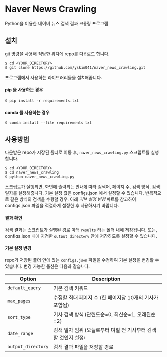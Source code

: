 # Naver News Crawling
Python을 이용한 네이버 뉴스 검색 결과 크롤링 프로그램

## 설치
git 명령을 사용해 적당한 위치에 repo를 다운로드 합니다.
```
$ cd <YOUR_DIRECTORY>
$ git clone https://github.com/yskim041/naver_news_crawling.git
```

프로그램에서 사용하는 라이브러리들을 설치해줍니다.

#### pip 을 사용하는 경우
```
$ pip install -r requirements.txt
```

#### conda 를 사용하는 경우
```
$ conda install --file requirements.txt
```

## 사용방법
다운받은 repo가 저장된 폴더로 이동 후, `naver_news_crawling.py` 스크립트를 실행합니다.
```
$ cd <YOUR_DIRECTORY>
$ cd naver_news_crawling
$ python naver_news_crawling.py
```

스크립트가 실행되면, 화면에 출력되는 안내에 따라 검색어, 페이지 수, 검색 방식, 검색 일자를 설정해줍니다. 기본 설정 값은 configs.json 에서 설정할 수 있습니다. 반복적으로 같은 방식의 검색을 수행할 경우, 아래 *기본 설정 변경* 파트를 참고하여 configs.json 파일을 적절하게 설정한 후 사용하시기 바랍니다.

#### 결과 확인
검색 결과는 스크립트가 실행된 경로 아래 `results` 라는 폴더 내에 저장됩니다. 또는, configs.json 내에 지정한 `output_directory` 안에 저장하도록 설정할 수 있습니다.

#### 기본 설정 변경
repo가 저장된 폴더 안에 있는 `configs.json` 파일을 수정하여 기본 설정을 변경할 수 있습니다. 변경 가능한 옵션은 다음과 같습니다.

| Option                | Description                                                     |
|-----------------------|-----------------------------------------------------------------|
| `default_query`       | 기본 검색 키워드                                                |
| `max_pages`           | 수집할 최대 페이지 수 (한 페이지당 10개의 기사가 포함됨)        |
| `sort_type`           | 기사 검색 방식 (관련도순=0, 최신순=1, 오래된순=2)               |
| `date_range`          | 검색 일자 범위 (오늘로부터 며칠 전 기사부터 검색할 것인지 설정) |
| `output_directory`    | 검색 결과 파일을 저장할 경로                                    |
